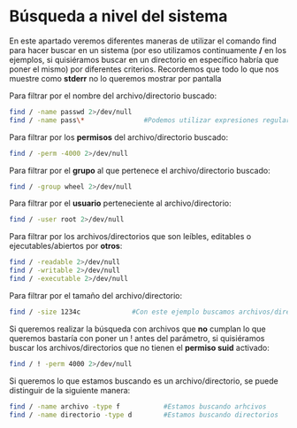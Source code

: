 # Búsqueda a nivel del sistema

En este apartado veremos diferentes maneras de utilizar el comando find para hacer buscar en un sistema (por eso utilizamos continuamente **/** en los ejemplos, si quisiéramos buscar en un directorio en específico habría que poner el mismo) por diferentes criterios. Recordemos que todo lo que nos muestre como **stderr** no lo queremos mostrar por pantalla

Para filtrar por el nombre del archivo/directorio buscado:

```bash
find / -name passwd 2>/dev/null
find / -name pass\*               #Podemos utilizar expresiones regulares en la búsqueda
```

Para filtrar por los **permisos** del archivo/directorio buscado:

```bash
find / -perm -4000 2>/dev/null
```

Para filtrar por el **grupo** al que pertenece el archivo/directorio buscado:

```bash
find / -group wheel 2>/dev/null
```

Para filtrar por el **usuario** perteneciente al archivo/directorio:

```bash
find / -user root 2>/dev/null
```

Para filtrar por los archivos/directorios que son leíbles, editables o ejecutables/abiertos por **otros**:

```bash
find / -readable 2>/dev/null
find / -writable 2>/dev/null
find / -executable 2>/dev/null
```

Para filtrar por el tamaño del archivo/directorio:

```bash
find / -size 1234c             #Con este ejemplo buscamos archivos/directorios que tengan 1234 bytes (para las demás unidades mirar el manual)
```

Si queremos realizar la búsqueda con archivos que **no** cumplan lo que queremos bastaría con poner un ! antes del parámetro, si quisiéramos buscar los archivos/directorios que no tienen el **permiso suid** activado:

```bash
find / ! -perm 4000 2>/dev/null  
```

Si queremos lo que estamos buscando es un archivo/directorio, se puede distinguir de la siguiente manera:

```bash
find / -name archivo -type f           #Estamos buscando arhcivos
find / -name directorio -type d        #Estamos buscando directorios
```
